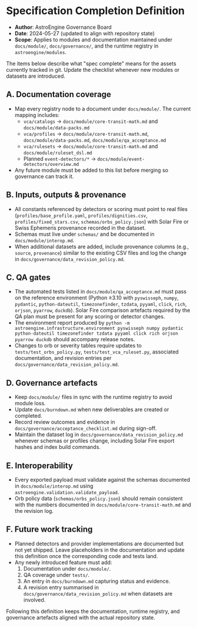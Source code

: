 # Specification Completion Definition

- **Author**: AstroEngine Governance Board
- **Date**: 2024-05-27 (updated to align with repository state)
- **Scope**: Applies to modules and documentation maintained under `docs/module/`, `docs/governance/`, and the runtime registry in `astroengine/modules`.

The items below describe what "spec complete" means for the assets currently tracked in git. Update the checklist whenever new modules or datasets are introduced.

## A. Documentation coverage

- Map every registry node to a document under `docs/module/`. The current mapping includes:
  - `vca/catalogs` → `docs/module/core-transit-math.md` and `docs/module/data-packs.md`
  - `vca/profiles` → `docs/module/core-transit-math.md`, `docs/module/data-packs.md`, `docs/module/qa_acceptance.md`
  - `vca/rulesets` → `docs/module/core-transit-math.md` and `docs/module/ruleset_dsl.md`
  - Planned `event-detectors/*` → `docs/module/event-detectors/overview.md`
- Any future module must be added to this list before merging so governance can track it.

## B. Inputs, outputs & provenance

- All constants referenced by detectors or scoring must point to real files (`profiles/base_profile.yaml`, `profiles/dignities.csv`, `profiles/fixed_stars.csv`, `schemas/orbs_policy.json`) with Solar Fire or Swiss Ephemeris provenance recorded in the dataset.
- Schemas must live under `schemas/` and be documented in `docs/module/interop.md`.
- When additional datasets are added, include provenance columns (e.g., `source`, `provenance`) similar to the existing CSV files and log the change in `docs/governance/data_revision_policy.md`.

## C. QA gates

- The automated tests listed in `docs/module/qa_acceptance.md` must pass on the reference environment (Python ≥3.10 with `pyswisseph`, `numpy`, `pydantic`, `python-dateutil`, `timezonefinder`, `tzdata`, `pyyaml`, `click`, `rich`, `orjson`, `pyarrow`, `duckdb`). Solar Fire comparison artefacts required by the QA plan must be present for any scoring or detector changes.
- The environment report produced by `python -m astroengine.infrastructure.environment pyswisseph numpy pydantic python-dateutil timezonefinder tzdata pyyaml click rich orjson pyarrow duckdb` should accompany release notes.
- Changes to orb or severity tables require updates to `tests/test_orbs_policy.py`, `tests/test_vca_ruleset.py`, associated documentation, and revision entries per `docs/governance/data_revision_policy.md`.

## D. Governance artefacts

- Keep `docs/module/` files in sync with the runtime registry to avoid module loss.
- Update `docs/burndown.md` when new deliverables are created or completed.
- Record review outcomes and evidence in `docs/governance/acceptance_checklist.md` during sign-off.
- Maintain the dataset log in `docs/governance/data_revision_policy.md` whenever schemas or profiles change, including Solar Fire export hashes and index build commands.

## E. Interoperability

- Every exported payload must validate against the schemas documented in `docs/module/interop.md` using `astroengine.validation.validate_payload`.
- Orb policy data (`schemas/orbs_policy.json`) should remain consistent with the numbers documented in `docs/module/core-transit-math.md` and the revision log.

## F. Future work tracking

- Planned detectors and provider implementations are documented but not yet shipped. Leave placeholders in the documentation and update this definition once the corresponding code and tests land.
- Any newly introduced feature must add:
  1. Documentation under `docs/module/`.
  2. QA coverage under `tests/`.
  3. An entry in `docs/burndown.md` capturing status and evidence.
  4. A revision entry summarised in `docs/governance/data_revision_policy.md` when datasets are involved.

Following this definition keeps the documentation, runtime registry, and governance artefacts aligned with the actual repository state.
